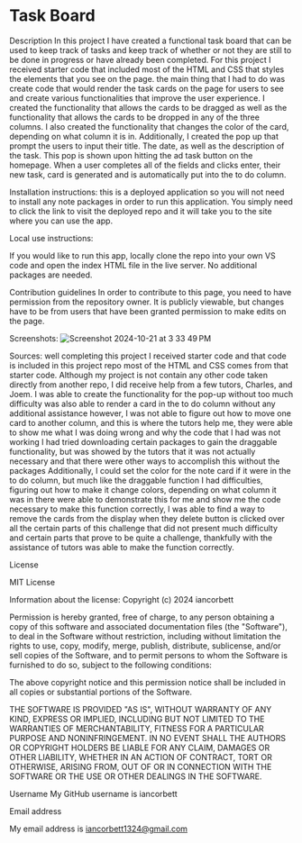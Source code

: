 # Task Board 


Description
In this project I have created a functional task board that can be used to keep track of tasks and keep track of whether or not they are still to be done in progress or have already been completed. For this project I received starter code that included most of the HTML and CSS that styles the elements that you see on the page. the main thing that I had to do was create code that would render the task cards on the page for users to see and create various functionalities that improve the user experience. I created the functionality that allows the cards to be dragged as well as the functionality that allows the cards to be dropped in any of the three columns. I also created the functionality that changes the color of the card, depending on what column it is in. Additionally, I created the pop up that prompt the users to input their title. The date, as well as the description of the task. This pop is shown upon hitting the ad task button on the homepage. When a user completes all of the fields and clicks enter, their new task, card is generated and is automatically put into the to do column.

Installation instructions: this is a deployed application so you will not need to install any note packages in order to run this application. You simply need to click the link to visit the deployed repo and it will take you to the site where you can use the app.

Local use instructions:

If you would like to run this app, locally clone the repo into your own VS code and open the index HTML file in the live server. No additional packages are needed.

Contribution guidelines
In order to contribute to this page, you need to have permission from the repository owner. It is publicly viewable, but changes have to be from users that have been granted permission to make edits on the page.



Screenshots: ![Screenshot 2024-10-21 at 3 33 49 PM](https://github.com/user-attachments/assets/d7c2488c-72eb-4713-86bf-8736f0bdc029)


Sources: well completing this project I received starter code and that code is included in this project repo most of the HTML and CSS comes from that starter code. Although my project is not contain any other code taken directly from another repo, I did receive help from a few tutors, Charles, and Joem. I was able to create the functionality for the pop-up without too much difficulty was also able to render a card in the to do column without any additional assistance however, I was not able to figure out how to move one card to another column, and this is where the tutors help me, they were able to show me what I was doing wrong and why the code that I had was not working I had tried downloading certain packages to gain the draggable functionality, but was showed by the tutors that it was not actually necessary and that there were other ways to accomplish this without the packages Additionally, I could set the color for the note card if it were in the to do column, but much like the draggable function I had difficulties, figuring out how to make it change colors, depending on what column it was in there were able to demonstrate this for me and show me the code necessary to make this function correctly, I was able to find a way to remove the cards from the display when they delete button is clicked over all the certain parts of this challenge that did not present much difficulty and certain parts that prove to be quite a challenge, thankfully with the assistance of tutors was able to make the function correctly.

License

MIT License

Information about the license:
Copyright (c) 2024 iancorbett

Permission is hereby granted, free of charge, to any person obtaining a copy
of this software and associated documentation files (the "Software"), to deal
in the Software without restriction, including without limitation the rights
to use, copy, modify, merge, publish, distribute, sublicense, and/or sell
copies of the Software, and to permit persons to whom the Software is
furnished to do so, subject to the following conditions:

The above copyright notice and this permission notice shall be included in all
copies or substantial portions of the Software.

THE SOFTWARE IS PROVIDED "AS IS", WITHOUT WARRANTY OF ANY KIND, EXPRESS OR
IMPLIED, INCLUDING BUT NOT LIMITED TO THE WARRANTIES OF MERCHANTABILITY,
FITNESS FOR A PARTICULAR PURPOSE AND NONINFRINGEMENT. IN NO EVENT SHALL THE
AUTHORS OR COPYRIGHT HOLDERS BE LIABLE FOR ANY CLAIM, DAMAGES OR OTHER
LIABILITY, WHETHER IN AN ACTION OF CONTRACT, TORT OR OTHERWISE, ARISING FROM,
OUT OF OR IN CONNECTION WITH THE SOFTWARE OR THE USE OR OTHER DEALINGS IN THE
SOFTWARE.


Username
My GitHub username is iancorbett

Email address

My email address is iancorbett1324@gmail.com

